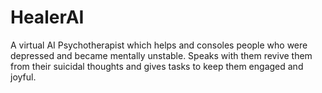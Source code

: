 # HealerAI
A virtual AI Psychotherapist which helps and consoles people who were depressed and became mentally unstable. Speaks with them revive them from their suicidal thoughts and gives tasks to keep them engaged and joyful.
